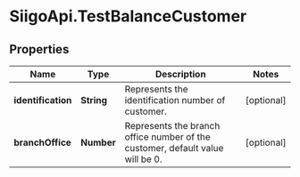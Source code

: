 # SiigoApi.TestBalanceCustomer

## Properties

Name | Type | Description | Notes
------------ | ------------- | ------------- | -------------
**identification** | **String** | Represents the identification number of customer. | [optional] 
**branchOffice** | **Number** | Represents the branch office number of the customer, default value will be 0. | [optional] 


